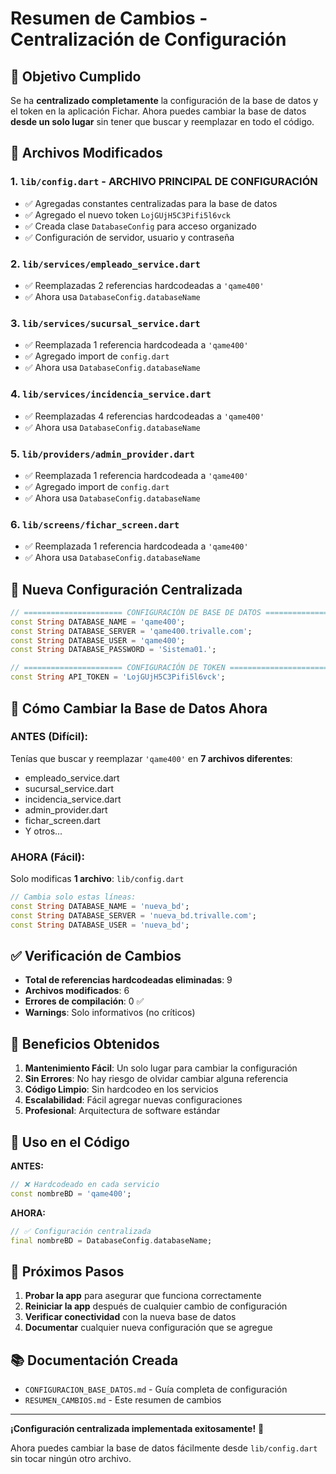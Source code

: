 # Resumen de Cambios - Centralización de Configuración

## 🎯 Objetivo Cumplido

Se ha **centralizado completamente** la configuración de la base de datos y el token en la aplicación Fichar. Ahora puedes cambiar la base de datos **desde un solo lugar** sin tener que buscar y reemplazar en todo el código.

## 📁 Archivos Modificados

### 1. `lib/config.dart` - ARCHIVO PRINCIPAL DE CONFIGURACIÓN
- ✅ Agregadas constantes centralizadas para la base de datos
- ✅ Agregado el nuevo token `LojGUjH5C3Pifi5l6vck`
- ✅ Creada clase `DatabaseConfig` para acceso organizado
- ✅ Configuración de servidor, usuario y contraseña

### 2. `lib/services/empleado_service.dart`
- ✅ Reemplazadas 2 referencias hardcodeadas a `'qame400'`
- ✅ Ahora usa `DatabaseConfig.databaseName`

### 3. `lib/services/sucursal_service.dart`
- ✅ Reemplazada 1 referencia hardcodeada a `'qame400'`
- ✅ Agregado import de `config.dart`
- ✅ Ahora usa `DatabaseConfig.databaseName`

### 4. `lib/services/incidencia_service.dart`
- ✅ Reemplazadas 4 referencias hardcodeadas a `'qame400'`
- ✅ Ahora usa `DatabaseConfig.databaseName`

### 5. `lib/providers/admin_provider.dart`
- ✅ Reemplazada 1 referencia hardcodeada a `'qame400'`
- ✅ Agregado import de `config.dart`
- ✅ Ahora usa `DatabaseConfig.databaseName`

### 6. `lib/screens/fichar_screen.dart`
- ✅ Reemplazada 1 referencia hardcodeada a `'qame400'`
- ✅ Ahora usa `DatabaseConfig.databaseName`

## 🔧 Nueva Configuración Centralizada

```dart
// ====================== CONFIGURACIÓN DE BASE DE DATOS ======================
const String DATABASE_NAME = 'qame400';
const String DATABASE_SERVER = 'qame400.trivalle.com';
const String DATABASE_USER = 'qame400';
const String DATABASE_PASSWORD = 'Sistema01.';

// ====================== CONFIGURACIÓN DE TOKEN ======================
const String API_TOKEN = 'LojGUjH5C3Pifi5l6vck';
```

## 🚀 Cómo Cambiar la Base de Datos Ahora

### ANTES (Difícil):
Tenías que buscar y reemplazar `'qame400'` en **7 archivos diferentes**:
- empleado_service.dart
- sucursal_service.dart  
- incidencia_service.dart
- admin_provider.dart
- fichar_screen.dart
- Y otros...

### AHORA (Fácil):
Solo modificas **1 archivo**: `lib/config.dart`

```dart
// Cambia solo estas líneas:
const String DATABASE_NAME = 'nueva_bd';
const String DATABASE_SERVER = 'nueva_bd.trivalle.com';
const String DATABASE_USER = 'nueva_bd';
```

## ✅ Verificación de Cambios

- **Total de referencias hardcodeadas eliminadas**: 9
- **Archivos modificados**: 6
- **Errores de compilación**: 0 ✅
- **Warnings**: Solo informativos (no críticos)

## 🎉 Beneficios Obtenidos

1. **Mantenimiento Fácil**: Un solo lugar para cambiar la configuración
2. **Sin Errores**: No hay riesgo de olvidar cambiar alguna referencia
3. **Código Limpio**: Sin hardcodeo en los servicios
4. **Escalabilidad**: Fácil agregar nuevas configuraciones
5. **Profesional**: Arquitectura de software estándar

## 📱 Uso en el Código

**ANTES:**
```dart
// ❌ Hardcodeado en cada servicio
const nombreBD = 'qame400';
```

**AHORA:**
```dart
// ✅ Configuración centralizada
final nombreBD = DatabaseConfig.databaseName;
```

## 🔄 Próximos Pasos

1. **Probar la app** para asegurar que funciona correctamente
2. **Reiniciar la app** después de cualquier cambio de configuración
3. **Verificar conectividad** con la nueva base de datos
4. **Documentar** cualquier nueva configuración que se agregue

## 📚 Documentación Creada

- `CONFIGURACION_BASE_DATOS.md` - Guía completa de configuración
- `RESUMEN_CAMBIOS.md` - Este resumen de cambios

---

**¡Configuración centralizada implementada exitosamente!** 🎯

Ahora puedes cambiar la base de datos fácilmente desde `lib/config.dart` sin tocar ningún otro archivo.

